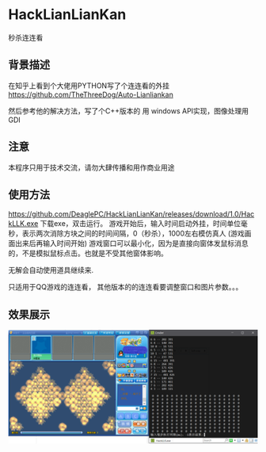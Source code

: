 # HackLianLianKan
秒杀连连看

## 背景描述 ##
在知乎上看到个大佬用PYTHON写了个连连看的外挂 https://github.com/TheThreeDog/Auto-Lianliankan

然后参考他的解决方法，写了个C++版本的
用 windows API实现，图像处理用 GDI

## 注意 ##
本程序只用于技术交流，请勿大肆传播和用作商业用途

## 使用方法 ##
https://github.com/DeaglePC/HackLianLianKan/releases/download/1.0/HackLLK.exe
下载exe，双击运行。
游戏开始后，输入时间启动外挂，时间单位毫秒，表示两次消除方块之间的时间间隔，0（秒杀），1000左右模仿真人
(游戏画面出来后再输入时间开始)
游戏窗口可以最小化，因为是直接向窗体发鼠标消息的，不是模拟鼠标点击。也就是不受其他窗体影响。

无解会自动使用道具继续来.

只适用于QQ游戏的连连看，
其他版本的的连连看要调整窗口和图片参数。。。

## 效果展示 ##
![this is result](https://github.com/DeaglePC/HackLianLianKan/raw/master/picture/1.png)
